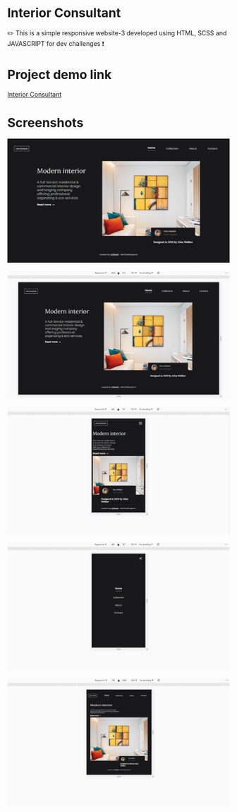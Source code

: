 # Interior Consultant
✏️ This is a simple responsive website-3 developed using HTML, SCSS and JAVASCRIPT for dev challenges ❗

# Project demo link

<a href="https://mithesh14.github.io/Interior-consultant/">Interior Consultant</a>

# Screenshots 

![screenshots](https://github.com/Mithesh14/Interior-consultant/blob/main/images/image1.jpg)

![screenshots](https://github.com/Mithesh14/Interior-consultant/blob/main/images/image2.jpg)

![screenshots](https://github.com/Mithesh14/Interior-consultant/blob/main/images/image3.jpg)

![screenshots](https://github.com/Mithesh14/Interior-consultant/blob/main/images/image4.jpg)

![screenshots](https://github.com/Mithesh14/Interior-consultant/blob/main/images/image5.jpg)

